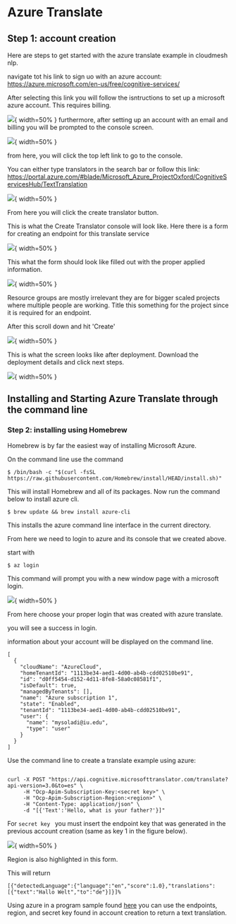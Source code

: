 # Azure Translate

## Step 1: account creation
Here are steps to get started with the azure translate example in cloudmesh nlp.

navigate tot his link to sign uo with an azure account:
<https://azure.microsoft.com/en-us/free/cognitive-services/>


After selecting this link you will follow the isntructions to set up a microsoft azure account. This requires billing.

![](images/z1.png){ width=50% }
 furthermore, after setting up an account with an email and billing you will be prompted to the console screen.

![](images/z2.png){ width=50% }

from here, you will click the top left link to go to the console.

You can either type translators in the search bar or follow this link:
https://portal.azure.com/#blade/Microsoft_Azure_ProjectOxford/CognitiveServicesHub/TextTranslation

![](images/z3.png){ width=50% }

From here you will click the create translator button.

This is what the Create Translator console will look like. 
Here there is a form for creating an endpoint for this translate service

![](images/z4.png){ width=50% }

This what the form should look like filled
out with the proper applied information. 

![](images/z5.png){ width=50% }

Resource groups are mostly irrelevant they are for bigger scaled projects
where multiple people are working. 
Title this something for the project since it is required for an endpoint.

After this scroll down and hit 'Create'

![](images/z6.png){ width=50% }

This is what the screen looks like after deployment.
Download the deployment details and click next steps.

![](images/z7.png){ width=50% }

## Installing and Starting Azure Translate through the command line

### Step 2: installing using Homebrew

Homebrew is by far the easiest way of installing Microsoft Azure. 

On the command line use the command

```
$ /bin/bash -c "$(curl -fsSL https://raw.githubusercontent.com/Homebrew/install/HEAD/install.sh)"
```
This will install Homebrew and all of its packages.
Now run the command below to install azure cli.

```commandline
$ brew update && brew install azure-cli
```

This installs the azure command line interface in the current directory.

From here we need to login to azure and its console that we created above.

start with 
```
$ az login
```

This command will prompt you with a new window page with a microsoft login.

![](images/z8.png){ width=50% }

From here choose your proper login that was created with azure translate.

you will see a success in login. 


information about your account will be displayed on the command line.

```commandline
[
  {
    "cloudName": "AzureCloud",
    "homeTenantId": "1113be34-aed1-4d00-ab4b-cdd02510be91",
    "id": "d0ff5454-d152-4d11-8fe8-58a0c08581f1",
    "isDefault": true,
    "managedByTenants": [],
    "name": "Azure subscription 1",
    "state": "Enabled",
    "tenantId": "1113be34-aed1-4d00-ab4b-cdd02510be91",
    "user": {
      "name": "mysoladi@iu.edu",
      "type": "user"
    }
  }
]
```

Use the command line to create a translate example using azure:

```commandline

curl -X POST "https://api.cognitive.microsofttranslator.com/translate?api-version=3.0&to=es" \
     -H "Ocp-Apim-Subscription-Key:<secret key>" \
     -H "Ocp-Apim-Subscription-Region:<region>" \
     -H "Content-Type: application/json" \
     -d "[{'Text':'Hello, what is your father?'}]"
```

For ``secret key `` you must insert the endpoint key that was 
generated in the previous account creation
(same as key 1 in the figure below).

![](images/z9.png){ width=50% }

Region is also highlighted in this form.

This will return 
```commandline
[{"detectedLanguage":{"language":"en","score":1.0},"translations":[{"text":"Hallo Welt","to":"de"}]}]%  
```

Using azure in a program sample found 
[here](/Users/mysol/cm/cloudmesh-nlp/cloudmesh/nlp/provider/azure/translatesample2.py)
you can use the endpoints, region, and secret key found in account
creation to return a text translation.



